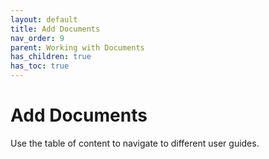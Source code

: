 ```yaml
---
layout: default
title: Add Documents
nav_order: 9
parent: Working with Documents
has_children: true
has_toc: true
---
```

# Add Documents
Use the table of content to navigate to different user guides.